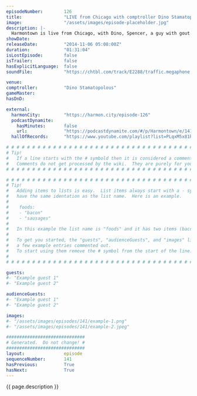 ```yaml
---
episodeNumber:        126
title:                "LIVE from Chicago with comptroller Dino Stamatopolous!"
image:                "/assets/images/episode-placeholder.jpg"
description: |-
  Harmontown is live from Chicago, with Dino, Spencer, a guy with gout , a racism specialist and a live organist!
showDate:             
releaseDate:          "2014-11-06 05:08:00Z"
duration:             "01:31:04"
isLostEpisode:        false
isTrailer:            false
hasExplicitLanguage:  false
soundFile:            "https://chtbl.com/track/E2288/traffic.megaphone.fm/STA2596802380.mp3?updated=1561593457"

venue:                
comptroller:          "Dino Stamatopolous"
gameMaster:           
hasDnD:               

external:
  harmonCity:         "https://harmon.city/episode-126"
  podcastDynamite:
    hasMinutes:       false
    url:              "https://podcastdynamite.com/#/p/Harmontown/e/141/126"
  hallOfRecords:      "https://www.youtube.com/playlist?list=PLqxM5x81hNOabRQBfL00HYMHAoe6F9zI0"

# # # # # # # # # # # # # # # # # # # # # # # # # # # # # # # # # # # # # # # # # # # # #
# Tip!
#   If a line starts with the # symbold then it is considered a comment.
#   Comments do not get processed by the wiki.  They are purely for your information.
# # # # # # # # # # # # # # # # # # # # # # # # # # # # # # # # # # # # # # # # # # # # #

# # # # # # # # # # # # # # # # # # # # # # # # # # # # # # # # # # # # # # # # # # # # #
# Tip!
#   Adding items to lists is easy.  List items always start with a - symbol and have
#   have the same identation as the list name.  Here is an example.
#
#    foods:
#    - "bacon"
#    - "sausages"
#
#   In this example the list name is "foods" and it has two items (bacon, and sausages).
#
#   To get you started, the "guests", "audienceGuests", and "images" lists below have
#   a few example entries commented out.
#   To start using them remove the # symbol from the start of the line.
#
# # # # # # # # # # # # # # # # # # # # # # # # # # # # # # # # # # # # # # # # # # # # #

guests:
#- "Example guest 1"
#- "Example guest 2"

audienceGuests:
#- "Example guest 1"
#- "Example guest 2"

images:
#- "/assets/images/episodes/141/example-1.png"
#- "/assets/images/episodes/141/example-2.jpeg"

##############################
# Generated.  Do not change! #
##############################
layout:               episode
sequenceNumber:       141
hasPrevious:          True
hasNext:              True
---
```


<!-- The episode description will be rendered here -->
{{ page.description }}

<!-- Add your content BELOW here -->
<!-- vvvvvvvvvvvvvvvvvvvvvvvvvvv -->




<!-- ^^^^^^^^^^^^^^^^^^^^^^^^^^^ -->
<!-- Add your content ABOVE here -->

<!-- The episode gallery will be rendered here -->
